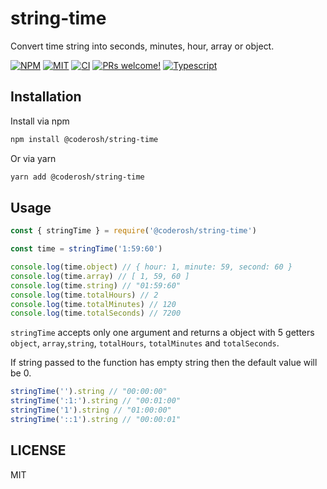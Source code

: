 # string-time

Convert time string into seconds, minutes, hour, array or object.

<a href="https://www.npmjs.com/package/@coderosh/string-time"><img alt="NPM" src="https://img.shields.io/npm/v/@coderosh/string-time" /></a>
<a href="https://github.com/coderosh/string-time"><img alt="MIT" src="https://img.shields.io/badge/license-MIT-blue.svg" /></a>
<a href="#"><img alt="CI" src="https://img.shields.io/github/workflow/status/coderosh/string-time/CI"></a>
<a href="https://github.com/coderosh/string-time"><img src="https://img.shields.io/badge/PRs-welcome-brightgreen.svg" alt="PRs welcome!" /></a>
<a href="https://github.com/coderosh/string-time"><img src="https://img.shields.io/badge/types-typescript-blue.svg" alt="Typescript" /></a>

## Installation

Install via npm

```sh
npm install @coderosh/string-time
```

Or via yarn

```sh
yarn add @coderosh/string-time
```

## Usage

```js
const { stringTime } = require('@coderosh/string-time')

const time = stringTime('1:59:60')

console.log(time.object) // { hour: 1, minute: 59, second: 60 }
console.log(time.array) // [ 1, 59, 60 ]
console.log(time.string) // "01:59:60"
console.log(time.totalHours) // 2
console.log(time.totalMinutes) // 120
console.log(time.totalSeconds) // 7200
```

`stringTime` accepts only one argument and returns a object with 5 getters `object`, `array`,`string`, `totalHours`, `totalMinutes` and `totalSeconds`.

If string passed to the function has empty string then the default value will be 0.

```js
stringTime('').string // "00:00:00"
stringTime(':1:').string // "00:01:00"
stringTime('1').string // "01:00:00"
stringTime('::1').string // "00:00:01"
```

## LICENSE

MIT
